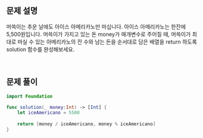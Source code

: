 
## 문제 설명
머쓱이는 추운 날에도 아이스 아메리카노만 마십니다. 아이스 아메리카노는 한잔에 5,500원입니다. 머쓱이가 가지고 있는 돈 money가 매개변수로 주어질 때, 머쓱이가 최대로 마실 수 있는 아메리카노의 잔 수와 남는 돈을 순서대로 담은 배열을 return 하도록 solution 함수를 완성해보세요.

<br>

## 문제 풀이

```swift
import Foundation

func solution(_ money:Int) -> [Int] {
    let iceAmericano = 5500
    
    return [money / iceAmericano, money % iceAmericano]
}
```

